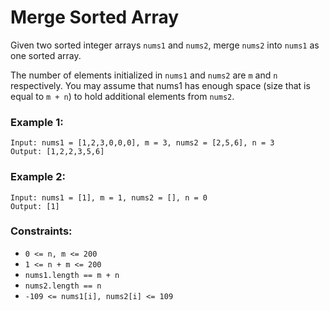 # Merge Sorted Array

Given two sorted integer arrays `nums1` and `nums2`, merge `nums2` into `nums1` as one sorted array.

The number of elements initialized in `nums1` and `nums2` are `m` and `n` respectively. You may assume that nums1 has enough space (size that is equal to `m + n`) to hold additional elements from `nums2`.

 

### Example 1:

```
Input: nums1 = [1,2,3,0,0,0], m = 3, nums2 = [2,5,6], n = 3
Output: [1,2,2,3,5,6]
```

### Example 2:

```
Input: nums1 = [1], m = 1, nums2 = [], n = 0
Output: [1]
```

### Constraints:

* `0 <= n, m <= 200`
* `1 <= n + m <= 200`
* `nums1.length == m + n`
* `nums2.length == n`
* `-109 <= nums1[i], nums2[i] <= 109`